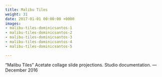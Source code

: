 ```yaml
---
title: Malibu Tiles
weight: 31
date: 2017-01-01 00:00:00 +0000
images:
- malibu-tiles-dominicsantos-1
- malibu-tiles-dominicsantos-2
- malibu-tiles-dominicsantos-3
- malibu-tiles-dominicsantos-4
- malibu-tiles-dominicsantos-5

---
```

“Malibu Tiles” Acetate collage slide projections. Studio documentation. — December 2016